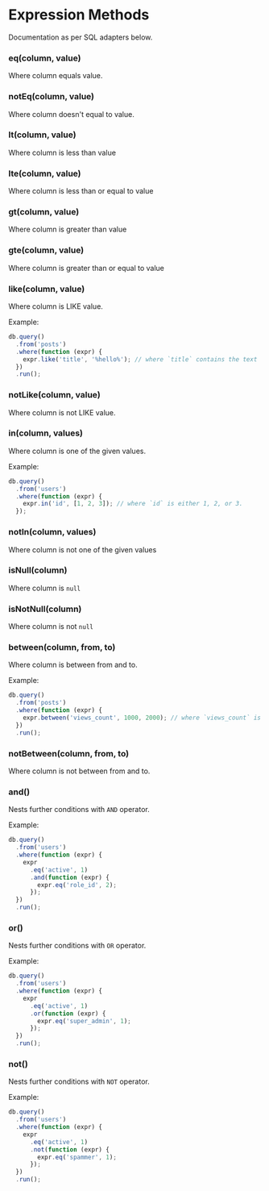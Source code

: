 # Expression Methods

Documentation as per SQL adapters below.

### eq(column, value)

Where column equals value.

### notEq(column, value)

Where column doesn't equal to value.

### lt(column, value)

Where column is less than value

### lte(column, value)

Where column is less than or equal to value

### gt(column, value)

Where column is greater than value

### gte(column, value)

Where column is greater than or equal to value

### like(column, value)

Where column is LIKE value.

Example:

```js
db.query()
  .from('posts')
  .where(function (expr) {
    expr.like('title', '%hello%'); // where `title` contains the text `hello`
  })
  .run();
```

### notLike(column, value)

Where column is not LIKE value.

### in(column, values)

Where column is one of the given values.

Example:

```js
db.query()
  .from('users')
  .where(function (expr) {
    expr.in('id', [1, 2, 3]); // where `id` is either 1, 2, or 3.
  });
```

### notIn(column, values)

Where column is not one of the given values

### isNull(column)

Where column is `null`

### isNotNull(column)

Where column is not `null`

### between(column, from, to)

Where column is between from and to.

Example:

```js
db.query()
  .from('posts')
  .where(function (expr) {
    expr.between('views_count', 1000, 2000); // where `views_count` is between 1000 and 2000
  })
  .run();
```
### notBetween(column, from, to)

Where column is not between from and to.

### and()

Nests further conditions with `AND` operator.

Example:

```js
db.query()
  .from('users')
  .where(function (expr) {
    expr
      .eq('active', 1)
      .and(function (expr) {
        expr.eq('role_id', 2);
      });
  })
  .run();
```

### or()

Nests further conditions with `OR` operator.

Example:

```js
db.query()
  .from('users')
  .where(function (expr) {
    expr
      .eq('active', 1)
      .or(function (expr) {
        expr.eq('super_admin', 1);
      });
  })
  .run();
```

### not()

Nests further conditions with `NOT` operator.

Example:

```js
db.query()
  .from('users')
  .where(function (expr) {
    expr
      .eq('active', 1)
      .not(function (expr) {
        expr.eq('spammer', 1);
      });
  })
  .run();
```
